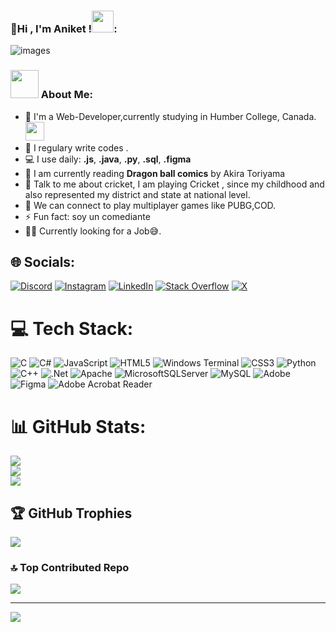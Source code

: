 ### 💫Hi , I'm Aniket !<img src="https://github.com/TheDudeThatCode/TheDudeThatCode/blob/master/Assets/Hi.gif" width="35" />:
![images](images/work.jpg)

### <img src="https://github.com/TheDudeThatCode/TheDudeThatCode/blob/master/Assets/Developer.gif" width="45" /> About Me:
- 🏦 I'm a Web-Developer,currently studying in Humber College, Canada.
      <img src="https://media.giphy.com/media/WUlplcMpOCEmTGBtBW/giphy.gif" width="30">
- 📝 I regulary write codes .  
- 💻 I use daily: **.js**, **.java**, **.py**,  **.sql**,  **.figma**
- 📖 I am currently reading **Dragon ball comics** by Akira Toriyama
- 💬 Talk to me about cricket, I am playing Cricket , since my childhood and also represented my district and state at national level.
- 👯 We can connect to play multiplayer games like PUBG,COD.
- ⚡ Fun fact: soy un comediante
- 🧑‍💻 Currently looking for a Job😅.




## 🌐 Socials:
[![Discord](https://img.shields.io/badge/Discord-%237289DA.svg?logo=discord&logoColor=white)](https://discord.gg/https://discord.com/channels/@code2002) [![Instagram](https://img.shields.io/badge/Instagram-%23E4405F.svg?logo=Instagram&logoColor=white)](https://instagram.com/https://www.instagram.com/aniketas_03/profilecard/?igsh=MW5zcXB1c2o5d3pjeg==) [![LinkedIn](https://img.shields.io/badge/LinkedIn-%230077B5.svg?logo=linkedin&logoColor=white)](https://linkedin.com/in/https://www.linkedin.com/in/aniket-sharma) [![Stack Overflow](https://img.shields.io/badge/-Stackoverflow-FE7A16?logo=stack-overflow&logoColor=white)](https://stackoverflow.com/users/https://stackoverflow.com/users/27349286/aniket-sharma) [![X](https://img.shields.io/badge/X-black.svg?logo=X&logoColor=white)](https://x.com/https://x.com/AniketS55706210?t=U2AnYucDJR-AOWT4HT2ydA&s=08) 

# 💻 Tech Stack:
![C](https://img.shields.io/badge/c-%2300599C.svg?style=for-the-badge&logo=c&logoColor=white) ![C#](https://img.shields.io/badge/c%23-%23239120.svg?style=for-the-badge&logo=csharp&logoColor=white) ![JavaScript](https://img.shields.io/badge/javascript-%23323330.svg?style=for-the-badge&logo=javascript&logoColor=%23F7DF1E) ![HTML5](https://img.shields.io/badge/html5-%23E34F26.svg?style=for-the-badge&logo=html5&logoColor=white) ![Windows Terminal](https://img.shields.io/badge/Windows%20Terminal-%234D4D4D.svg?style=for-the-badge&logo=windows-terminal&logoColor=white) ![CSS3](https://img.shields.io/badge/css3-%231572B6.svg?style=for-the-badge&logo=css3&logoColor=white) ![Python](https://img.shields.io/badge/python-3670A0?style=for-the-badge&logo=python&logoColor=ffdd54) ![C++](https://img.shields.io/badge/c++-%2300599C.svg?style=for-the-badge&logo=c%2B%2B&logoColor=white) ![.Net](https://img.shields.io/badge/.NET-5C2D91?style=for-the-badge&logo=.net&logoColor=white) ![Apache](https://img.shields.io/badge/apache-%23D42029.svg?style=for-the-badge&logo=apache&logoColor=white) ![MicrosoftSQLServer](https://img.shields.io/badge/Microsoft%20SQL%20Server-CC2927?style=for-the-badge&logo=microsoft%20sql%20server&logoColor=white) ![MySQL](https://img.shields.io/badge/mysql-4479A1.svg?style=for-the-badge&logo=mysql&logoColor=white) ![Adobe](https://img.shields.io/badge/adobe-%23FF0000.svg?style=for-the-badge&logo=adobe&logoColor=white) ![Figma](https://img.shields.io/badge/figma-%23F24E1E.svg?style=for-the-badge&logo=figma&logoColor=white) ![Adobe Acrobat Reader](https://img.shields.io/badge/Adobe%20Acrobat%20Reader-EC1C24.svg?style=for-the-badge&logo=Adobe%20Acrobat%20Reader&logoColor=white)
# 📊 GitHub Stats:
![](https://github-readme-stats.vercel.app/api?username=Anike03&theme=dark&hide_border=false&include_all_commits=true&count_private=false)<br/>
![](https://github-readme-streak-stats.herokuapp.com/?user=Anike03&theme=dark&hide_border=false)<br/>
![](https://github-readme-stats.vercel.app/api/top-langs/?username=Anike03&theme=dark&hide_border=false&include_all_commits=true&count_private=false&layout=compact)

## 🏆 GitHub Trophies
![](https://github-profile-trophy.vercel.app/?username=Anike03&theme=radical&no-frame=false&no-bg=true&margin-w=4)

### 🔝 Top Contributed Repo
![](https://github-contributor-stats.vercel.app/api?username=Anike03&limit=5&theme=dark&combine_all_yearly_contributions=true)

---
[![](https://visitcount.itsvg.in/api?id=Anike03&icon=0&color=7)](https://visitcount.itsvg.in)

<!-- Proudly created with GPRM ( https://gprm.itsvg.in ) -->

